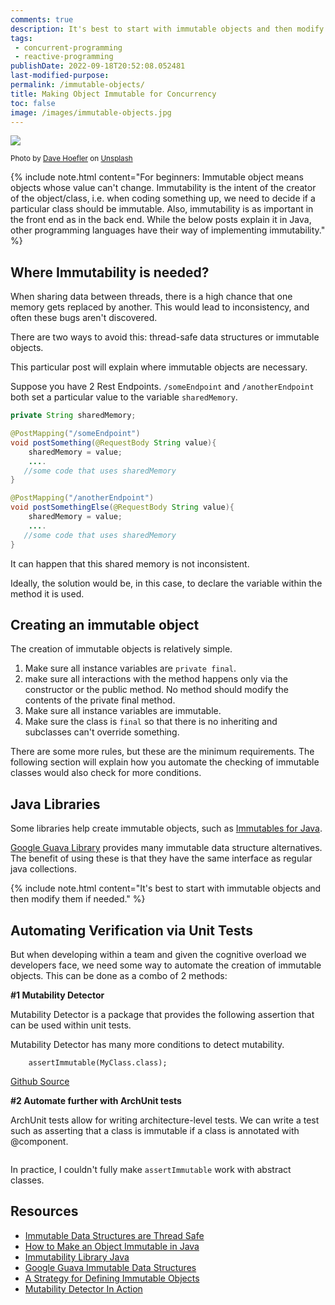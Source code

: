 ```yaml
---
comments: true
description: It's best to start with immutable objects and then modify them if needed.
tags:
 - concurrent-programming
 - reactive-programming
publishDate: 2022-09-18T20:52:08.052481
last-modified-purpose:
permalink: /immutable-objects/
title: Making Object Immutable for Concurrency
toc: false
image: /images/immutable-objects.jpg
---
```

![](/images/immutable-objects.jpg)

<sup>Photo by <a href="https://unsplash.com/@davehoefler?utm_source=unsplash&utm_medium=referral&utm_content=creditCopyText">Dave Hoefler</a> on <a href="https://unsplash.com/s/photos/stone?utm_source=unsplash&utm_medium=referral&utm_content=creditCopyText">Unsplash</a></sup>

{% include note.html content="For beginners: Immutable object means objects whose value can't change. Immutability is the intent of the creator of the object/class, i.e. when coding something up, we need to decide if a particular class should be immutable. Also, immutability is as important in the front end as in the back end. While the below posts explain it in Java, other programming languages have their way of implementing immutability." %}

## **Where Immutability is needed?**

When sharing data between threads, there is a high chance that one memory gets replaced by another. This would lead to inconsistency, and often these bugs aren't discovered.

There are two ways to avoid this: thread-safe data structures or immutable objects.

This particular post will explain where immutable objects are necessary.

Suppose you have 2 Rest Endpoints. `/someEndpoint` and `/anotherEndpoint` both set a particular value to the variable `sharedMemory`.

```java
private String sharedMemory;

@PostMapping("/someEndpoint")
void postSomething(@RequestBody String value){
    sharedMemory = value;
    ....
   //some code that uses sharedMemory
}

@PostMapping("/anotherEndpoint")
void postSomethingElse(@RequestBody String value){
    sharedMemory = value;
    ....
   //some code that uses sharedMemory
}
```

It can happen that this shared memory is not inconsistent.

Ideally, the solution would be, in this case, to declare the variable within the method it is used.

## **Creating an immutable object**

The creation of immutable objects is relatively simple.

1. Make sure all instance variables are `private final`.
2. make sure all interactions with the method happens only via the constructor or the public method.
No method should modify the contents of the private final method.
3. Make sure all instance variables are immutable.
4. Make sure the class is `final` so that there is no inheriting and subclasses can't override something.

There are some more rules, but these are the minimum requirements. The following section will explain how you automate the checking of immutable classes would also check for more conditions.

## **Java Libraries**

Some libraries help create immutable objects, such as [Immutables for Java](https://immutables.github.io/).

[Google Guava Library](https://github.com/google/guava/wiki/ImmutableCollectionsExplained) provides many immutable data structure alternatives. The benefit of using these is that they have the same interface as regular java collections.

{% include note.html content="It's best to start with immutable objects and then modify them if needed." %}

## **Automating Verification** via Unit Tests

But when developing within a team and given the cognitive overload we developers face, we need some way to automate the creation of immutable objects. This can be done as a combo of 2 methods:

**#1 Mutability Detector**

Mutability Detector is a package that provides the following assertion that can be used within unit tests.

Mutability Detector has many more conditions to detect mutability.

```
    assertImmutable(MyClass.class); 
```

[Github Source](https://github.com/MutabilityDetector/MutabilityDetector)

**#2 Automate further with ArchUnit tests**

ArchUnit tests allow for writing architecture-level tests. We can write a test such as asserting that a class is immutable if a class is annotated with @component.

```java

```

In practice, I couldn't fully make `assertImmutable` work with abstract classes.

## **Resources**

- [Immutable Data Structures are Thread Safe](https://www.youtube.com/watch?v=VO4IGFayJWo)
- [How to Make an Object Immutable in Java](https://www.youtube.com/watch?v=uFxWg3cVMRs)
- [Immutability Library Java](https://immutables.github.io/)
- [Google Guava Immutable Data Structures](https://github.com/google/guava/wiki/ImmutableCollectionsExplained)
- [A Strategy for Defining Immutable Objects](https://docs.oracle.com/javase/tutorial/essential/concurrency/imstrat.html)
- [Mutability Detector In Action](https://www.youtube.com/watch?v=ST3wU79nwS8)
